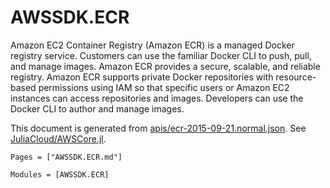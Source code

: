 # AWSSDK.ECR

Amazon EC2 Container Registry (Amazon ECR) is a managed Docker registry service. Customers can use the familiar Docker CLI to push, pull, and manage images. Amazon ECR provides a secure, scalable, and reliable registry. Amazon ECR supports private Docker repositories with resource-based permissions using IAM so that specific users or Amazon EC2 instances can access repositories and images. Developers can use the Docker CLI to author and manage images.

This document is generated from
[apis/ecr-2015-09-21.normal.json](https://github.com/aws/aws-sdk-js/blob/master/apis/ecr-2015-09-21.normal.json).
See [JuliaCloud/AWSCore.jl](https://github.com/JuliaCloud/AWSCore.jl).

```@index
Pages = ["AWSSDK.ECR.md"]
```

```@autodocs
Modules = [AWSSDK.ECR]
```
